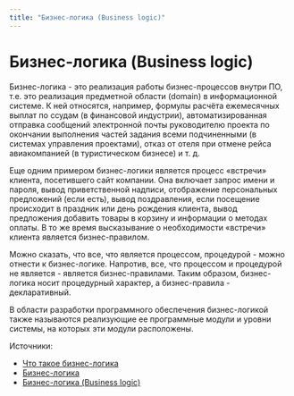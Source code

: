 ```yaml
---
title: "Бизнес-логика (Business logic)"
---
```


# Бизнес-логика (Business logic)

Бизнес-логика - это реализация работы бизнес-процессов внутри ПО, т.е. это реализация предметной области (domain) в информационной системе. К ней относятся, например, формулы расчёта ежемесячных выплат по ссудам (в финансовой индустрии), автоматизированная отправка сообщений электронной почты руководителю проекта по окончании выполнения частей задания всеми подчиненными (в системах управления проектами), отказ от отеля при отмене рейса авиакомпанией (в туристическом бизнесе) и т. д.

Еще одним примером бизнес-логики является процесс «встречи» клиента, посетившего сайт компании. Она включает запрос имени и пароля, вывод приветственной надписи, отображение персональных предложений (если есть), вывод поздравления, если посещение происходит в праздник или день рождения клиента, вывод предложения добавить товары в корзину и информации о методах оплаты. В то же время высказывание о необходимости «встречи» клиента является бизнес-правилом.

Можно сказать, что все, что является процессом, процедурой - можно отнести к бизнес-логике. Напротив, все, что процессом и процедурой не является - является бизнес-правилами. Таким образом, бизнес-логика носит процедурный характер, а бизнес-правила - декларативный.

В области разработки программного обеспечения бизнес-логикой также называются реализующие ее программные модули и уровни системы, на которых эти модули расположены.

Источники:

* [Что такое бизнес-логика](https://medium.com/%D0%B2%D1%8B-gui-ux-%D0%B4%D0%B8%D0%B7%D0%B0%D0%B9%D0%BD%D0%B5%D1%80/%D1%87%D1%82%D0%BE-%D1%82%D0%B0%D0%BA%D0%BE%D0%B5-%D0%B1%D0%B8%D0%B7%D0%BD%D0%B5%D1%81-%D0%BB%D0%BE%D0%B3%D0%B8%D0%BA%D0%B0-f776355c6bfd)
* [Бизнес-логика](https://ru.wikipedia.org/wiki/%D0%91%D0%B8%D0%B7%D0%BD%D0%B5%D1%81-%D0%BB%D0%BE%D0%B3%D0%B8%D0%BA%D0%B0)
* [Бизнес-логика (Business logic)](https://wiki.loginom.ru/articles/busines-logic.html)
